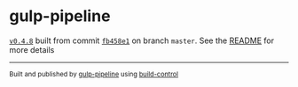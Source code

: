 # gulp-pipeline

[`v0.4.8`](../../releases/tag/v0.4.8) built from commit [`fb458e1`](../../commit/fb458e153f05f093ff9ea397c30573b270f0cfb1) on branch `master`. See the [README](../..) for more details

---
<sup>Built and published by [gulp-pipeline](https://github.com/alienfast/gulp-pipeline) using [build-control](https://github.com/alienfast/build-control)</sup>
